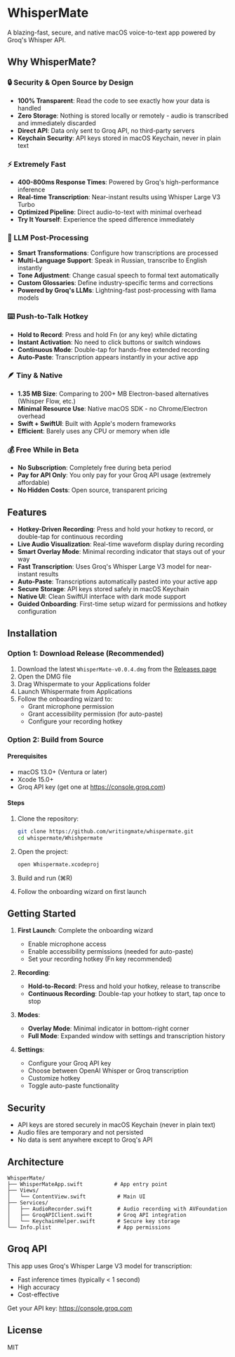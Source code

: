 # WhisperMate

A blazing-fast, secure, and native macOS voice-to-text app powered by Groq's Whisper API.

## Why WhisperMate?

### 🔒 Security & Open Source by Design
- **100% Transparent**: Read the code to see exactly how your data is handled
- **Zero Storage**: Nothing is stored locally or remotely - audio is transcribed and immediately discarded
- **Direct API**: Data only sent to Groq API, no third-party servers
- **Keychain Security**: API keys stored in macOS Keychain, never in plain text

### ⚡ Extremely Fast
- **400-800ms Response Times**: Powered by Groq's high-performance inference
- **Real-time Transcription**: Near-instant results using Whisper Large V3 Turbo
- **Optimized Pipeline**: Direct audio-to-text with minimal overhead
- **Try It Yourself**: Experience the speed difference immediately

### 🤖 LLM Post-Processing
- **Smart Transformations**: Configure how transcriptions are processed
- **Multi-Language Support**: Speak in Russian, transcribe to English instantly
- **Tone Adjustment**: Change casual speech to formal text automatically
- **Custom Glossaries**: Define industry-specific terms and corrections
- **Powered by Groq's LLMs**: Lightning-fast post-processing with llama models

### ⌨️ Push-to-Talk Hotkey
- **Hold to Record**: Press and hold Fn (or any key) while dictating
- **Instant Activation**: No need to click buttons or switch windows
- **Continuous Mode**: Double-tap for hands-free extended recording
- **Auto-Paste**: Transcription appears instantly in your active app

### 🪶 Tiny & Native
- **1.35 MB Size**: Comparing to 200+ MB Electron-based alternatives (Whisper Flow, etc.)
- **Minimal Resource Use**: Native macOS SDK - no Chrome/Electron overhead
- **Swift + SwiftUI**: Built with Apple's modern frameworks
- **Efficient**: Barely uses any CPU or memory when idle

### 💰 Free While in Beta
- **No Subscription**: Completely free during beta period
- **Pay for API Only**: You only pay for your Groq API usage (extremely affordable)
- **No Hidden Costs**: Open source, transparent pricing

## Features

- **Hotkey-Driven Recording**: Press and hold your hotkey to record, or double-tap for continuous recording
- **Live Audio Visualization**: Real-time waveform display during recording
- **Smart Overlay Mode**: Minimal recording indicator that stays out of your way
- **Fast Transcription**: Uses Groq's Whisper Large V3 model for near-instant results
- **Auto-Paste**: Transcriptions automatically pasted into your active app
- **Secure Storage**: API keys stored safely in macOS Keychain
- **Native UI**: Clean SwiftUI interface with dark mode support
- **Guided Onboarding**: First-time setup wizard for permissions and hotkey configuration

## Installation

### Option 1: Download Release (Recommended)

1. Download the latest `WhisperMate-v0.0.4.dmg` from the [Releases page](https://github.com/writingmate/whispermate/releases/latest)
2. Open the DMG file
3. Drag Whispermate to your Applications folder
4. Launch Whispermate from Applications
5. Follow the onboarding wizard to:
   - Grant microphone permission
   - Grant accessibility permission (for auto-paste)
   - Configure your recording hotkey

### Option 2: Build from Source

#### Prerequisites

- macOS 13.0+ (Ventura or later)
- Xcode 15.0+
- Groq API key (get one at https://console.groq.com)

#### Steps

1. Clone the repository:
   ```bash
   git clone https://github.com/writingmate/whispermate.git
   cd whispermate/Whishpermate
   ```

2. Open the project:
   ```bash
   open Whispermate.xcodeproj
   ```

3. Build and run (⌘R)

4. Follow the onboarding wizard on first launch

## Getting Started

1. **First Launch**: Complete the onboarding wizard
   - Enable microphone access
   - Enable accessibility permissions (needed for auto-paste)
   - Set your recording hotkey (Fn key recommended)

2. **Recording**:
   - **Hold-to-Record**: Press and hold your hotkey, release to transcribe
   - **Continuous Recording**: Double-tap your hotkey to start, tap once to stop

3. **Modes**:
   - **Overlay Mode**: Minimal indicator in bottom-right corner
   - **Full Mode**: Expanded window with settings and transcription history

4. **Settings**:
   - Configure your Groq API key
   - Choose between OpenAI Whisper or Groq transcription
   - Customize hotkey
   - Toggle auto-paste functionality

## Security

- API keys are stored securely in macOS Keychain (never in plain text)
- Audio files are temporary and not persisted
- No data is sent anywhere except to Groq's API

## Architecture

```
WhisperMate/
├── WhisperMateApp.swift          # App entry point
├── Views/
│   └── ContentView.swift          # Main UI
├── Services/
│   ├── AudioRecorder.swift        # Audio recording with AVFoundation
│   ├── GroqAPIClient.swift        # Groq API integration
│   └── KeychainHelper.swift       # Secure key storage
└── Info.plist                     # App permissions
```

## Groq API

This app uses Groq's Whisper Large V3 model for transcription:
- Fast inference times (typically < 1 second)
- High accuracy
- Cost-effective

Get your API key: https://console.groq.com

## License

MIT

